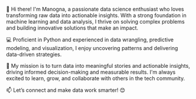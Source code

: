 
👋 Hi there! I'm Manogna, a passionate data science enthusiast who loves transforming raw data into actionable insights. With a strong foundation in machine learning and data analysis, I thrive on solving complex problems and building innovative solutions that make an impact.  

💻 Proficient in Python and experienced in data wrangling, predictive modeling, and visualization, I enjoy uncovering patterns and delivering data-driven strategies.  

🎯 My mission is to turn data into meaningful stories and actionable insights, driving informed decision-making and measurable results. I'm always excited to learn, grow, and collaborate with others in the tech community.  

📫 Let’s connect and make data work smarter! 😊  

